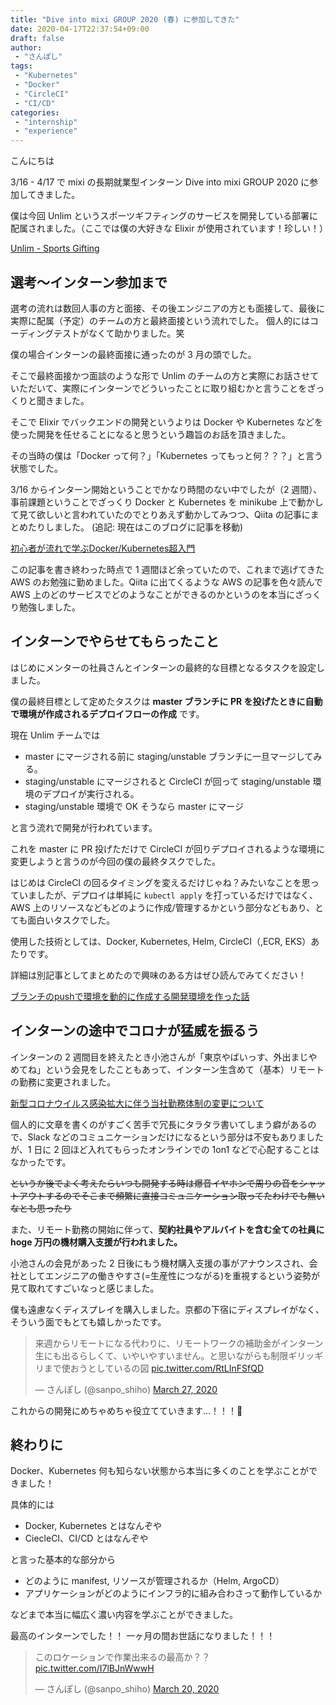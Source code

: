 ```yaml
---
title: "Dive into mixi GROUP 2020 (春) に参加してきた"
date: 2020-04-17T22:37:54+09:00
draft: false
author:
 - "さんぽし"
tags:
 - "Kubernetes"
 - "Docker"
 - "CircleCI"
 - "CI/CD"
categories:
 - "internship"
 - "experience"
---
```


こんにちは

3/16 - 4/17 で mixi の長期就業型インターン Dive into mixi GROUP 2020 に参加してきました。

僕は今回 Unlim というスポーツギフティングのサービスを開発している部署に配属されました。（ここでは僕の大好きな Elixir が使用されています！珍しい！）

[Unlim - Sports Gifting](https://unlim.team/)

## 選考〜インターン参加まで
選考の流れは数回人事の方と面接、その後エンジニアの方とも面接して、最後に実際に配属（予定）のチームの方と最終面接という流れでした。
個人的にはコーディングテストがなくて助かりました。笑


僕の場合インターンの最終面接に通ったのが 3 月の頭でした。

そこで最終面接かつ面談のような形で Unlim のチームの方と実際にお話させていただいて、実際にインターンでどういったことに取り組むかと言うことをざっくりと聞きました。

そこで Elixir でバックエンドの開発というよりは Docker や Kubernetes などを使った開発を任せることになると思うという趣旨のお話を頂きました。

その当時の僕は「Docker って何？」「Kubernetes ってもっと何？？？」と言う状態でした。

3/16 からインターン開始ということでかなり時間のない中でしたが（2 週間）、事前課題ということでざっくり Docker と Kubernetes を minikube 上で動かして見て欲しいと言われていたのでとりあえず動かしてみつつ、Qiita の記事にまとめたりしました。
(追記: 現在はこのブログに記事を移動)

[初心者が流れで学ぶDocker/Kubernetes超入門](/posts/2020-03-08-qiita-fc8082f3d303c04cca2e/)

この記事を書き終わった時点で 1 週間ほど余っていたので、これまで逃げてきた AWS のお勉強に勤めました。Qiita に出てくるような AWS の記事を色々読んで AWS 上のどのサービスでどのようなことができるのかというのを本当にざっくり勉強しました。


## インターンでやらせてもらったこと
はじめにメンターの社員さんとインターンの最終的な目標となるタスクを設定しました。

僕の最終目標として定めたタスクは
**master ブランチに PR を投げたときに自動で環境が作成されるデプロイフローの作成**
です。

現在 Unlim チームでは

- master にマージされる前に staging/unstable ブランチに一旦マージしてみる。
- staging/unstable にマージされると CircleCI が回って staging/unstable 環境のデプロイが実行される。
- staging/unstable 環境で OK そうなら master にマージ

と言う流れで開発が行われています。

これを master に PR 投げただけで CircleCI が回りデプロイされるような環境に変更しようと言うのが今回の僕の最終タスクでした。

はじめは CircleCI の回るタイミングを変えるだけじゃね？みたいなことを思っていましたが、デプロイは単純に `kubectl apply` を打っているだけではなく、AWS 上のリソースなどもどのように作成/管理するかという部分などもあり、とても面白いタスクでした。

使用した技術としては、Docker, Kubernetes, Helm, CircleCI（,ECR, EKS）あたりです。

詳細は別記事としてまとめたので興味のある方はぜひ読んでみてください！

[ブランチのpushで環境を動的に作成する開発環境を作った話](/posts/2020-04-13-qiita-c2ca5ebc56ade9b79b33/)



## インターンの途中でコロナが猛威を振るう
インターンの 2 週間目を終えたとき小池さんが「東京やばいっす、外出まじやめてね」という会見をしたこともあって、インターン生含めて（基本）リモートの勤務に変更されました。

[新型コロナウイルス感染拡大に伴う当社勤務体制の変更について](https://mixi.co.jp/press/2020/0327/3923/index.html)

個人的に文章を書くのがすごく苦手で冗長にタラタラ書いてしまう癖があるので、Slack などのコミュニケーションだけになるという部分は不安もありましたが、1 日に 2 回ほど入れてもらったオンラインでの 1on1 などで心配することはなかったです。

~~というか後でよく考えたらいつも開発する時は爆音イヤホンで周りの音をシャットアウトするのでそこまで頻繁に直接コミュニケーション取ってたわけでも無いなとも思ったり~~

また、リモート勤務の開始に伴って、**契約社員やアルバイトを含む全ての社員に hoge 万円の機材購入支援が行われました。**

小池さんの会見があった 2 日後にもう機材購入支援の事がアナウンスされ、会社としてエンジニアの働きやすさ(=生産性につながる)を重視するという姿勢が見て取れてすごいなっと感じました。

僕も遠慮なくディスプレイを購入しました。京都の下宿にディスプレイがなく、そういう面でもとても嬉しかったです。

<blockquote class="twitter-tweet"><p lang="ja" dir="ltr">来週からリモートになる代わりに、リモートワークの補助金がインターン生にも出るらしくて、いやいやすいません。と思いながらも制限ギリッギリまで使おうとしているの図 <a href="https://t.co/RtLInFSfQD">pic.twitter.com/RtLInFSfQD</a></p>&mdash; さんぽし (@sanpo_shiho) <a href="https://twitter.com/sanpo_shiho/status/1243505596738895872?ref_src=twsrc%5Etfw">March 27, 2020</a></blockquote> <script async src="https://platform.twitter.com/widgets.js" charset="utf-8"></script>

これからの開発にめちゃめちゃ役立てていきます…！！！💪


## 終わりに
Docker、Kubernetes 何も知らない状態から本当に多くのことを学ぶことができました！

具体的には

- Docker, Kubernetes とはなんぞや
- CiecleCI、CI/CD とはなんぞや

と言った基本的な部分から

- どのように manifest, リソースが管理されるか（Helm, ArgoCD）
- アプリケーションがどのようにインフラ的に組み合わさって動作しているか

などまで本当に幅広く濃い内容を学ぶことができました。

最高のインターンでした！！
一ヶ月の間お世話になりました！！！

<blockquote class="twitter-tweet"><p lang="ja" dir="ltr">このロケーションで作業出来るの最高か？？ <a href="https://t.co/I7lBJnWwwH">pic.twitter.com/I7lBJnWwwH</a></p>&mdash; さんぽし (@sanpo_shiho) <a href="https://twitter.com/sanpo_shiho/status/1240830793032720384?ref_src=twsrc%5Etfw">March 20, 2020</a></blockquote> <script async src="https://platform.twitter.com/widgets.js" charset="utf-8"></script>
